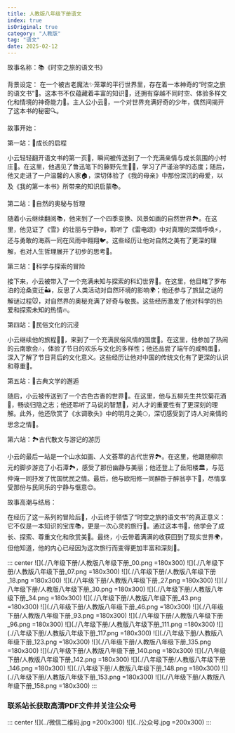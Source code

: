```yaml
---
title: 人教版八年级下册语文
index: true
isOriginal: true
category: "人教版"
tag: "语文"
date: 2025-02-12
---
```


故事名称：📚《时空之旅的语文书》

背景设定：
在一个被古老魔法✨笼罩的平行世界里，存在着一本神奇的“时空之旅的语文书”🌟。这本书不仅蕴藏着丰富的知识📖，还拥有穿越不同时空、体验多样文化和情境的神奇能力🚀。主人公小云👦，一个对世界充满好奇的少年，偶然间揭开了这本书的秘密🔍。

故事开始：

第一站：🌱成长的启程

小云轻轻翻开语文书的第一页📖，瞬间被传送到了一个充满亲情与成长氛围的小村庄🏡。在这里，他遇见了鲁迅笔下的藤野先生👨‍🏫，学习了严谨治学的态度；随后，他又走进了一户温馨的人家🏠，深切体验了《我的母亲》中那份深沉的母爱，以及《我的第一本书》所带来的知识启蒙📚。

第二站：🌄自然的奥秘与哲理

随着小云继续翻阅📚，他来到了一个四季变换、风景如画的自然世界🏞️。在这里，他见证了《雪》的壮丽与宁静❄️，聆听了《雷电颂》中对真理的深情呼唤⚡️，还与勇敢的海燕一同在风雨中翱翔🐦。这些经历让他对自然之美有了更深的理解，也对人生哲理展开了初步的思考🤔。

第三站：🔬科学与探索的冒险

接下来，小云被带入了一个充满未知与探索的科幻世界🌌。在这里，他目睹了罗布泊的沧桑变迁🏜️，反思了人类活动对自然环境的影响🌍；他还参与了旅鼠之谜的解谜过程🐭，对自然界的奥秘充满了好奇与敬畏。这些经历激发了他对科学的热爱和探索未知的热情🔥。

第四站：🎉民俗文化的沉浸

小云继续他的旅程🚶‍♂️，来到了一个充满民俗风情的国度🏮。在这里，他参加了热闹的云南歌会🎶，体验了节日的欢乐与文化的多样性；他还品尝了端午的咸鸭蛋🥚，深入了解了节日背后的文化意义。这些经历让他对中国的传统文化有了更深的认识和尊重🙏。

第五站：📜古典文学的邂逅

随后，小云被传送到了一个古色古香的世界🏮。在这里，他与五柳先生共饮菊花酒🍶，畅谈归隐之志；他还聆听了马说的智慧🐎，对人才的重要性有了更深刻的理解。此外，他还欣赏了《水调歌头》中的明月之美🌕，深切感受到了诗人对亲情的思念之情💖。

第六站：🏞️古代散文与游记的游历

小云的最后一站是一个山水如画、人文荟萃的古代世界🏞️。在这里，他跟随柳宗元的脚步游览了小石潭🏞️，感受了那份幽静与美丽；他还登上了岳阳楼🏛️，与范仲淹一同抒发了忧国忧民之情。最后，他与欧阳修一同醉卧于醉翁亭下🏡，尽情享受那份与民同乐的宁静与惬意😌。

故事高潮与结局：

在经历了这一系列的冒险后🎉，小云终于领悟了“时空之旅的语文书”的真正意义：它不仅是一本知识的宝库📚，更是一次心灵的旅行🚀。通过这本书📖，他学会了成长、探索、尊重文化和欣赏美🎨。最终，小云带着满满的收获回到了现实世界🌍，但他知道，他的内心已经因为这次旅行而变得更加丰富和深刻💖。

::: center
![](./八年级下册/人教版八年级下册_00.png =180x300)
![](./八年级下册/人教版八年级下册_07.png =180x300)
![](./八年级下册/人教版八年级下册_18.png =180x300)
![](./八年级下册/人教版八年级下册_27.png =180x300)
![](./八年级下册/人教版八年级下册_30.png =180x300)
![](./八年级下册/人教版八年级下册_34.png =180x300)
![](./八年级下册/人教版八年级下册_43.png =180x300)
![](./八年级下册/人教版八年级下册_46.png =180x300)
![](./八年级下册/人教版八年级下册_93.png =180x300)
![](./八年级下册/人教版八年级下册_96.png =180x300)
![](./八年级下册/人教版八年级下册_111.png =180x300)
![](./八年级下册/人教版八年级下册_117.png =180x300)
![](./八年级下册/人教版八年级下册_123.png =180x300)
![](./八年级下册/人教版八年级下册_135.png =180x300)
![](./八年级下册/人教版八年级下册_140.png =180x300)
![](./八年级下册/人教版八年级下册_142.png =180x300)
![](./八年级下册/人教版八年级下册_146.png =180x300)
![](./八年级下册/人教版八年级下册_148.png =180x300)
![](./八年级下册/人教版八年级下册_153.png =180x300)
![](./八年级下册/人教版八年级下册_158.png =180x300)
:::

### 联系站长获取高清PDF文件并关注公众号
::: center
![](../微信二维码.jpg =200x300)
![](../公众号.jpg =200x300)
:::

